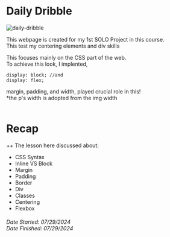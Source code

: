# Daily Dribble
![daily-dribble](https://github.com/j-archives/Learn-HTML-CSS/blob/main/web%20screenshots/daily-dribble-SOLO.png)

This webpage is created for my 1st SOLO Project in this course. <br>
This test my centering elements  and div skills

This focuses mainly on the CSS part of the web.
<br> To achieve this look, I implented, 
```
display: block; //and
display: flex;
```

margin, padding, and width, played crucial role in this!<br>
*the p's width is adopted from the img width
<br>
<br>
# Recap
++ The lesson here discussed about:
- CSS Syntax
- Inline VS Block
- Margin
- Padding
- Border
- Div
- Classes
- Centering
- Flexbox


<h6> Date Started: 07/29/2024 <br>
Date Finished:  07/29/2024</h6>
